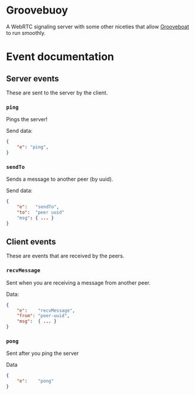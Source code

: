 # Groovebuoy
A WebRTC signaling server with some other niceties that allow [Grooveboat](https://github.com/rochack/grooveboat) to run smoothly.

# Event documentation

## Server events
These are sent to the server by the client.

### `ping`
Pings the server!

Send data:
```json
{
    "e": "ping",
}
```

### `sendTo`
Sends a message to another peer (by uuid).


Send data:
```json
{
    "e":   "sendTo",
    "to":  "peer uuid"
    "msg": { ... }
}
```

## Client events
These are events that are received by the peers.

### `recvMessage`
Sent when you are receiving a message from another peer.

Data:
```json
{
    "e":    "recvMessage",
    "from": "peer-uuid",
    "msg":  { ... }
}
```

### `pong`
Sent after you ping the server

Data
```json
{
    "e":    "pong"
}
```
